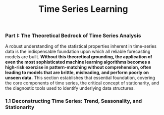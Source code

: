 <h1 align='center'> Time Series Learning </h1>
<br>
<h3 align='left'>Part I: The Theoretical Bedrock of Time Series Analysis </h3>
<p>
    A robust understanding of the statistical properties inherent in time-series data is the indispensable foundation upon which all reliable forecasting models are built. <b> Without this theoretical grounding, the application of even the most sophisticated machine learning algorithms becomes a high-risk exercise in pattern-matching without comprehension, often leading to models that are brittle, misleading, and perform poorly on unseen data.</b> This section establishes that essential foundation, covering the core components of time series, the critical concept of stationarity, and the diagnostic tools used to identify underlying data structures.
</p>
<h3 align='left'>1.1 Deconstructing Time Series: Trend, Seasonality, and Stationarity</h3>
